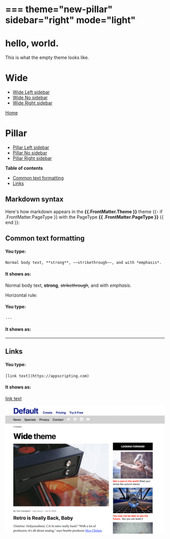===
theme="new-pillar"
sidebar="right"
mode="light"
===


# hello, world.

This is what the empty theme looks like.

# Wide
* [Wide Left sidebar](wide-left-sidebar.html)
* [Wide No sidebar](wide-index.html)
* [Wide Right sidebar](wide-right-sidebar.html)

[Home](index.html)

# Pillar
* [Pillar Left sidebar](pillar-left-sidebar.html)
* [Pillar No sidebar](pillar-index.html)
* [Pillar Right sidebar](pillar-right-sidebar.html)

**Table of contents** 

* [Common text formatting](#common-text-formatting)
* [Links](#links)

## Markdown syntax

Here's how markdown appears in the **{{.FrontMatter.Theme }}** theme
{{- if .FrontMatter.PageType }}
with the PageType **{{ .FrontMatter.PageType }}**
{{ end }}:
## Common text formatting

#### You type:
```
Normal body text, **strong**, ~~strikethrough~~, and with *emphasis*.
```

#### It shows as:
Normal body text, **strong**, ~~strikethrough~~, and with *emphasis*.

Horizontal rule:

#### You type:
```
---
```

#### It shows as:
---

## Links

#### You type:
```
[link text](https://appscripting.com)
```

#### It shows as:
[link text](https://appscripting.com)

![screenshot](theme-1280x1024.png)


